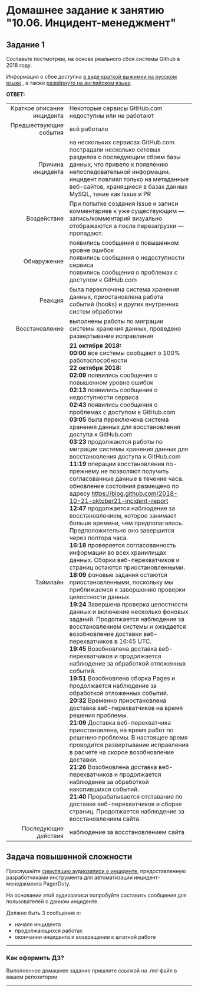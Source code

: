 # Домашнее задание к занятию "10.06. Инцидент-менеджмент"

## Задание 1

Составьте постмотрем, на основе реального сбоя системы Github в 2018 году.

Информация о сбое доступна [в виде краткой выжимки на русском языке](https://habr.com/ru/post/427301/) , а
также [развёрнуто на английском языке](https://github.blog/2018-10-30-oct21-post-incident-analysis/).

**ОТВЕТ:**  

|                            |                            |
|---------------------------:|----------------------------|
| Краткое описание инцидента | Некоторые сервисы GitHub.com недоступны или не работают |
| Предшествующие события | всё работало |
| Причина инцидента | на нескольких сервисах GitHub.com пострадали несколько сетевых разделов с последующим сбоем базы данных, что привело к появлению непоследовательной информации. инцидент повлиял только на метаданные веб-сайтов, хранящиеся в базах данных MySQL, такие как Issue и PR |
| Воздействие | При попытке создания Issue и записи комментариев к уже существующим — запись/комментарий визуально отображаются а после перезагрузки — пропадают. |
| Обнаружение | появились сообщения о повышенном уровне ошибок <br>появились сообщения о недоступности сервиса <br>появились сообщения о проблемах с доступом к GitHub.com |
| Реакция | была переключена система хранения данных, приостановлена работа событий (hooks) и других внутренних систем обработки |
| Восстановление | выполнены работы по миграции системы хранения данных, проведено развертывание исправления |
| Таймлайн | **21 октября 2018:**<br>**00:00** все системы сообщают о 100% работоспособности  <br>**22 октября 2018:**<br>**02:09** появились сообщения о повышенном уровне ошибок <br>**02:13** появились сообщения о недоступности сервиса <br>**02:43** появились сообщения о проблемах с доступом к GitHub.com  <br>**03:05** была переключена система хранения данных для восстановления доступа к GitHub.com  <br>**03:23** продолжаются работы по миграции системы хранения данных для восстановления доступа к GitHub.com  <br> **11:19** операции восстановления по-прежнему не позволяют получить согласованные данные в течение часа. обновление состояния размещено по адресу https://blog.github.com/2018-10-21-oktober21-incident-report  <br>**12:47** продолжается наблюдение за восстановлением, которое занимает больше времени, чем предполагалось. Предположительно оно завершится через полтора часа.  <br>**16:18** проверяется согласованность информации во всех хранилищах данных. Сборки веб-перехватчиков и страниц остаются приостановленными.  <br>**18:09** фоновые задания остаются приостановленными, поскольку мы приближаемся к завершению проверки целостности данных.  <br>**19:24** Завершена проверка целостности данных и включение несколько фоновых заданий. Продолжается наблюдение за восстановлением системы и ожидается возобновление доставки веб-перехватчиков в 16:45 UTC.  <br>**19:45** Возобновлена доставка веб-перехватчиков и продолжается наблюдение за обработкой отложенных событий.  <br>**19:51** Возобновлена сборка Pages и продолжается наблюдение за обработкой отложенных событий.  <br>**20:32** Временно приостановлена доставка веб-перехватчиков на время решения проблемы.  <br>**21:09** Доставка веб-перехватчика приостановлена, на время работ по решению проблемы. В настоящее время проводится развертывание исправления в расчете на скорое возобновление доставки.  <br>**21:26** Возобновлена доставка веб-перехватчиков и продолжается наблюдение за обработкой накопившихся событий.  <br>**21:40** Прорабатывается отставание по доставке веб-перехватчиков и сборке страниц. Продолжается наблюдение за восстановлением сайта. |
| Последующие действия | наблюдение за восстановлением сайта |

## Задача повышенной сложности

Прослушайте [симуляцию аудиозаписи о инциденте](https://youtu.be/vw6I5DYWkNA?t=1), предоставленную
разработчиками инструмента для автоматизации инцидент-менеджмента PagerDuty.

На основании этой аудиозаписи попробуйте составить сообщения для пользователей о данном инциденте.

Должно быть 3 сообщения о:

- начале инцидента
- продолжающихся работах
- окончании инцидента и возвращении к штатной работе

---

### Как оформить ДЗ?

Выполненное домашнее задание пришлите ссылкой на .md-файл в вашем репозитории.

---
